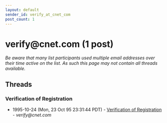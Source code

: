 ```yaml
---
layout: default
sender_id: verify_at_cnet_com
post_count: 1
---
```


# verify<span>@</span>cnet.com (1 post)

_Be aware that many list participants used multiple email addresses over their time active on the list. As such this page may not contain all threads available._

## Threads

### Verification of Registration
+ 1995-10-24 (Mon, 23 Oct 95 23:31:44 PDT) - [Verification of Registration](/archive/1995/10/f66fc61775d360473347093a642cab6f6e255609c3e04c484586267f3bf9ecc1) - _verify@cnet.com_

